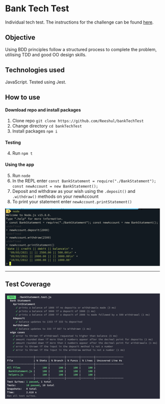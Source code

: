 # Bank Tech Test

Individual tech test. The instructions for the challenge can be found [here](./instructions.md).

## Objective

Using BDD principles follow a structured process to complete the problem, utilising TDD and good OO design skills.

## Technologies used

JavaScript. Tested using Jest.

## How to use

#### Download repo and install packages

1. Clone repo `git clone https://github.com/Reeshul/bankTechTest`
2. Change directory `cd bankTechTest`
3. Install packages `npm i`

#### Testing

4. Run `npm t`

#### Using the app

5. Run `node`
6. In the REPL enter `const BankStatement = require("./BankStatement"); const newAccount = new BankStatement();`
7. Deposit and withdraw as your wish using the `.deposit()` and `.withdraw()` methods on your newAccount
8. To print your statement enter `newAccount.printStatement()`

![image](./images/screengrab.png)

---

## Test Coverage

![image](./images/test-coverage.png)
